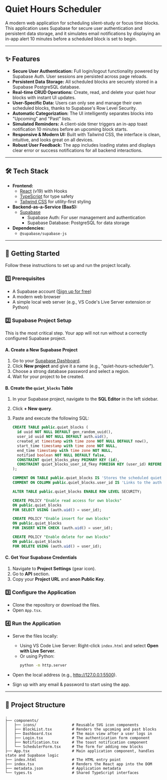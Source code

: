 # Quiet Hours Scheduler

A modern web application for scheduling silent-study or focus time blocks. This application uses Supabase for secure user authentication and persistent data storage, and it simulates email notifications by displaying an in-app alert 10 minutes before a scheduled block is set to begin.

---

## ✨ Features

- **Secure User Authentication:** Full login/logout functionality powered by Supabase Auth. User sessions are persisted across page reloads.
- **Persistent Data Storage:** All scheduled blocks are securely stored in a Supabase PostgreSQL database.
- **Real-time CRUD Operations:** Create, read, and delete your quiet hour blocks with instant UI updates.
- **User-Specific Data:** Users can only see and manage their own scheduled blocks, thanks to Supabase's Row Level Security.
- **Automatic Categorization:** The UI intelligently separates blocks into "Upcoming" and "Past" lists.
- **Simulated Reminders:** A client-side timer triggers an in-app toast notification 10 minutes before an upcoming block starts.
- **Responsive & Modern UI:** Built with Tailwind CSS, the interface is clean, intuitive, and looks great on all devices.
- **Robust User Feedback:** The app includes loading states and displays clear error or success notifications for all backend interactions.

---

## 🛠️ Tech Stack

- **Frontend:**
    - [React](https://reactjs.org/) (v19) with Hooks
    - [TypeScript](https://www.typescriptlang.org/) for type safety
    - [Tailwind CSS](https://tailwindcss.com/) for utility-first styling
- **Backend-as-a-Service (BaaS):**
    - [Supabase](https://supabase.com/)
        - Supabase Auth: For user management and authentication
        - Supabase Database: PostgreSQL for data storage
- **Dependencies:**
    - `@supabase/supabase-js`

---

## 🚀 Getting Started

Follow these instructions to set up and run the project locally.

### 1️⃣ Prerequisites

- A Supabase account ([Sign up for free](https://app.supabase.com/))
- A modern web browser
- A simple local web server (e.g., VS Code's Live Server extension or Python)

### 2️⃣ Supabase Project Setup

This is the most critical step. Your app will not run without a correctly configured Supabase project.

#### A. Create a New Supabase Project

1. Go to your [Supabase Dashboard](https://app.supabase.com/projects).
2. Click **New project** and give it a name (e.g., "quiet-hours-scheduler").
3. Choose a strong database password and select a region.
4. Wait for your project to be created.

#### B. Create the `quiet_blocks` Table

1. In your Supabase project, navigate to the **SQL Editor** in the left sidebar.
2. Click **+ New query**.
3. Paste and execute the following SQL:

    ```sql
    CREATE TABLE public.quiet_blocks (
      id uuid NOT NULL DEFAULT gen_random_uuid(),
      user_id uuid NOT NULL DEFAULT auth.uid(),
      created_at timestamp with time zone NOT NULL DEFAULT now(),
      start_time timestamp with time zone NOT NULL,
      end_time timestamp with time zone NOT NULL,
      notified boolean NOT NULL DEFAULT false,
      CONSTRAINT quiet_blocks_pkey PRIMARY KEY (id),
      CONSTRAINT quiet_blocks_user_id_fkey FOREIGN KEY (user_id) REFERENCES auth.users (id) ON DELETE CASCADE
    );

    COMMENT ON TABLE public.quiet_blocks IS 'Stores the scheduled quiet hour blocks for users.';
    COMMENT ON COLUMN public.quiet_blocks.user_id IS 'Links to the authenticated user.';

    ALTER TABLE public.quiet_blocks ENABLE ROW LEVEL SECURITY;

    CREATE POLICY "Enable read access for own blocks"
    ON public.quiet_blocks
    FOR SELECT USING (auth.uid() = user_id);

    CREATE POLICY "Enable insert for own blocks"
    ON public.quiet_blocks
    FOR INSERT WITH CHECK (auth.uid() = user_id);

    CREATE POLICY "Enable delete for own blocks"
    ON public.quiet_blocks
    FOR DELETE USING (auth.uid() = user_id);
    ```

#### C. Get Your Supabase Credentials

1. Navigate to **Project Settings** (gear icon).
2. Go to **API** section.
3. Copy your **Project URL** and **anon Public Key**.

### 3️⃣ Configure the Application

- Clone the repository or download the files.
- Open `App.tsx`.


### 4️⃣ Run the Application

- Serve the files locally:
    - Using VS Code Live Server: Right-click `index.html` and select **Open with Live Server**.
    - Or using Python:  
      ```bash
      python -m http.server
      ```

- Open the local address (e.g., http://127.0.0.1:5500).
- Sign up with any email & password to start using the app.

---

## 📁 Project Structure

```
.
├── components/
│   ├── icons/                # Reusable SVG icon components
│   ├── BlockList.tsx         # Renders the upcoming and past blocks
│   ├── Dashboard.tsx         # The main view after a user logs in
│   ├── Login.tsx             # The authentication form component
│   ├── Notification.tsx      # The toast notification component
│   └── SchedulerForm.tsx     # The form for adding new blocks
├── App.tsx                   # Main application component, handles state and Supabase logic
├── index.html                # The HTML entry point
├── index.tsx                 # Renders the React app into the DOM
├── metadata.json             # Application metadata
└── types.ts                  # Shared TypeScript interfaces
```
